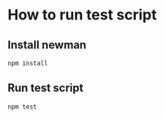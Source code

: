 # How to run test script

## Install newman
```
npm install
```

## Run test script
```
npm test
```